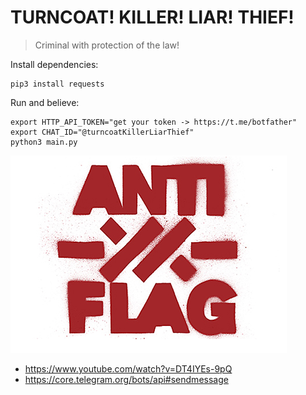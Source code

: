 # TURNCOAT! KILLER! LIAR! THIEF!
> Criminal with protection of the law!

Install dependencies:
```shell
pip3 install requests
```

Run and believe:
```shell
export HTTP_API_TOKEN="get your token -> https://t.me/botfather"
export CHAT_ID="@turncoatKillerLiarThief"
python3 main.py
```

![Anti-flag](https://github.com/andreformento/turncoat-killer-liar-thief/blob/main/anti-flag.png)

- https://www.youtube.com/watch?v=DT4IYEs-9pQ
- https://core.telegram.org/bots/api#sendmessage
